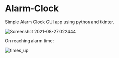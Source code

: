 # Alarm-Clock
Simple Alarm Clock GUI app using python and tkinter.

![Screenshot 2021-08-27 022444](https://user-images.githubusercontent.com/62002607/131037064-9b267461-36a9-4aad-a78e-533317d89241.jpg)

On reaching alarm time:

![times_up](https://user-images.githubusercontent.com/62002607/131037075-4f4ea3f1-0e98-48ce-a6d1-eba9295e11fb.jpg)

